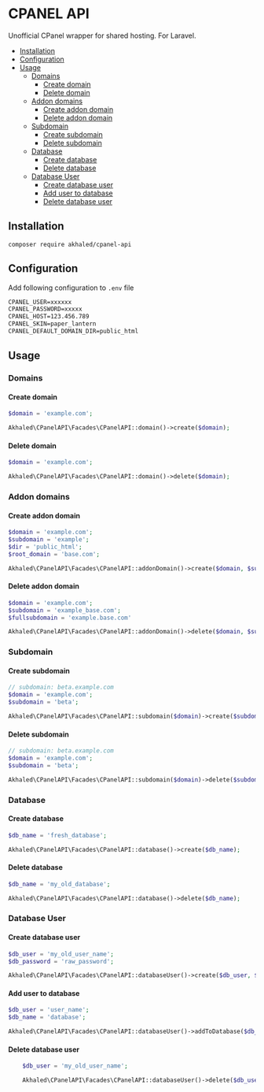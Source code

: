 # CPANEL API <!-- omit in toc -->

Unofficial CPanel wrapper for shared hosting. For Laravel.

- [Installation](#installation)
- [Configuration](#configuration)
- [Usage](#usage)
  - [Domains](#domains)
    - [Create domain](#create-domain)
    - [Delete domain](#delete-domain)
  - [Addon domains](#addon-domains)
    - [Create addon domain](#create-addon-domain)
    - [Delete addon domain](#delete-addon-domain)
  - [Subdomain](#subdomain)
    - [Create subdomain](#create-subdomain)
    - [Delete subdomain](#delete-subdomain)
  - [Database](#database)
    - [Create database](#create-database)
    - [Delete database](#delete-database)
  - [Database User](#database-user)
    - [Create database user](#create-database-user)
    - [Add user to database](#add-user-to-database)
    - [Delete database user](#delete-database-user)

## Installation

`composer require akhaled/cpanel-api`

## Configuration

Add following configuration to `.env` file

```txt
CPANEL_USER=xxxxxx
CPANEL_PASSWORD=xxxxx
CPANEL_HOST=123.456.789
CPANEL_SKIN=paper_lantern
CPANEL_DEFAULT_DOMAIN_DIR=public_html
```

## Usage

### Domains

#### Create domain

```php
$domain = 'example.com';

Akhaled\CPanelAPI\Facades\CPanelAPI::domain()->create($domain);
```

#### Delete domain

```php
$domain = 'example.com';

Akhaled\CPanelAPI\Facades\CPanelAPI::domain()->delete($domain);
```

### Addon domains

#### Create addon domain

```php
$domain = 'example.com';
$subdomain = 'example';
$dir = 'public_html';
$root_domain = 'base.com';

Akhaled\CPanelAPI\Facades\CPanelAPI::addonDomain()->create($domain, $subdomain, $dir, $root_domain);
```

#### Delete addon domain

```php
$domain = 'example.com';
$subdomain = 'example_base.com';
$fullsubdomain = 'example.base.com'

Akhaled\CPanelAPI\Facades\CPanelAPI::addonDomain()->delete($domain, $subdomain, $fullsubdomain);
```

### Subdomain

#### Create subdomain

```php
// subdomain: beta.example.com
$domain = 'example.com';
$subdomain = 'beta';

Akhaled\CPanelAPI\Facades\CPanelAPI::subdomain($domain)->create($subdomain);
```

#### Delete subdomain

```php
// subdomain: beta.example.com
$domain = 'example.com';
$subdomain = 'beta';

Akhaled\CPanelAPI\Facades\CPanelAPI::subdomain($domain)->delete($subdomain);
```

### Database

#### Create database

```php
$db_name = 'fresh_database';

Akhaled\CPanelAPI\Facades\CPanelAPI::database()->create($db_name);
```

#### Delete database

```php
$db_name = 'my_old_database';

Akhaled\CPanelAPI\Facades\CPanelAPI::database()->delete($db_name);
```

### Database User

#### Create database user

```php
$db_user = 'my_old_user_name';
$db_password = 'raw_password';

Akhaled\CPanelAPI\Facades\CPanelAPI::databaseUser()->create($db_user, $db_password);
```

#### Add user to database

```php
$db_user = 'user_name';
$db_name = 'database';

Akhaled\CPanelAPI\Facades\CPanelAPI::databaseUser()->addToDatabase($db_user, $db_name);
```

#### Delete database user

```php
    $db_user = 'my_old_user_name';

    Akhaled\CPanelAPI\Facades\CPanelAPI::databaseUser()->delete($db_user);
```
